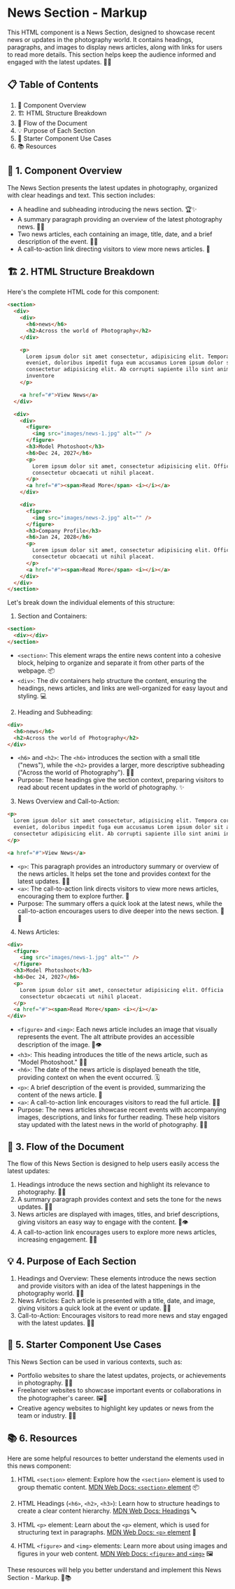 # News Section - Markup

This HTML component is a News Section, designed to showcase recent news or updates in the photography world. It contains headings, paragraphs, and images to display news articles, along with links for users to read more details. This section helps keep the audience informed and engaged with the latest updates. 📰📸

## 📋 Table of Contents

1. 🌟 Component Overview
2. 🏗️ HTML Structure Breakdown
3. 🔄 Flow of the Document
4. 💡 Purpose of Each Section
5. 🧩 Starter Component Use Cases
6. 📚 Resources

## 🌟 1. Component Overview

The News Section presents the latest updates in photography, organized with clear headings and text. This section includes:

- A headline and subheading introducing the news section. 🏆✨
- A summary paragraph providing an overview of the latest photography news. 📜📝
- Two news articles, each containing an image, title, date, and a brief description of the event. 📰📸
- A call-to-action link directing visitors to view more news articles. 🚀

## 🏗️ 2. HTML Structure Breakdown

Here's the complete HTML code for this component:

```html
<section>
  <div>
    <div>
      <h6>news</h6>
      <h2>Across the world of Photography</h2>
    </div>

    <p>
      Lorem ipsum dolor sit amet consectetur, adipisicing elit. Tempora corporis
      eveniet, doloribus impedit fuga eum accusamus Lorem ipsum dolor sit amet
      consectetur adipisicing elit. Ab corrupti sapiente illo sint animi
      inventore
    </p>

    <a href="#">View News</a>
  </div>

  <div>
    <div>
      <figure>
        <img src="images/news-1.jpg" alt="" />
      </figure>
      <h3>Model Photoshoot</h3>
      <h6>Dec 24, 2027</h6>
      <p>
        Lorem ipsum dolor sit amet, consectetur adipisicing elit. Officia
        consectetur obcaecati ut nihil placeat.
      </p>
      <a href="#"><span>Read More</span> <i></i></a>
    </div>

    <div>
      <figure>
        <img src="images/news-2.jpg" alt="" />
      </figure>
      <h3>Company Profile</h3>
      <h6>Jan 24, 2028</h6>
      <p>
        Lorem ipsum dolor sit amet, consectetur adipisicing elit. Officia
        consectetur obcaecati ut nihil placeat.
      </p>
      <a href="#"><span>Read More</span> <i></i></a>
    </div>
  </div>
</section>
```

Let's break down the individual elements of this structure:

1. Section and Containers:

```html
<section>
  <div></div>
</section>
```

- `<section>`: This element wraps the entire news content into a cohesive block, helping to organize and separate it from other parts of the webpage. 📦
- `<div>`: The div containers help structure the content, ensuring the headings, news articles, and links are well-organized for easy layout and styling. 💻

2. Heading and Subheading:

```html
<div>
  <h6>news</h6>
  <h2>Across the world of Photography</h2>
</div>
```

- `<h6>` and `<h2>`: The `<h6>` introduces the section with a small title ("news"), while the `<h2>` provides a larger, more descriptive subheading ("Across the world of Photography"). 🏅🎯
- Purpose: These headings give the section context, preparing visitors to read about recent updates in the world of photography. ✨

3. News Overview and Call-to-Action:

```html
<p>
  Lorem ipsum dolor sit amet consectetur, adipisicing elit. Tempora corporis
  eveniet, doloribus impedit fuga eum accusamus Lorem ipsum dolor sit amet
  consectetur adipisicing elit. Ab corrupti sapiente illo sint animi inventore
</p>

<a href="#">View News</a>
```

- `<p>`: This paragraph provides an introductory summary or overview of the news articles. It helps set the tone and provides context for the latest updates. 📖📝
- `<a>`: The call-to-action link directs visitors to view more news articles, encouraging them to explore further. 🚀
- Purpose: The summary offers a quick look at the latest news, while the call-to-action encourages users to dive deeper into the news section. 🌟✨

4. News Articles:

```html
<div>
  <figure>
    <img src="images/news-1.jpg" alt="" />
  </figure>
  <h3>Model Photoshoot</h3>
  <h6>Dec 24, 2027</h6>
  <p>
    Lorem ipsum dolor sit amet, consectetur adipisicing elit. Officia
    consectetur obcaecati ut nihil placeat.
  </p>
  <a href="#"><span>Read More</span> <i></i></a>
</div>
```

- `<figure>` and `<img>`: Each news article includes an image that visually represents the event. The alt attribute provides an accessible description of the image. 📸👁️
- `<h3>`: This heading introduces the title of the news article, such as "Model Photoshoot." 📰🏅
- `<h6>`: The date of the news article is displayed beneath the title, providing context on when the event occurred. 🗓️
- `<p>`: A brief description of the event is provided, summarizing the content of the news article. 📖
- `<a>`: A call-to-action link encourages visitors to read the full article. 📜✨
- Purpose: The news articles showcase recent events with accompanying images, descriptions, and links for further reading. These help visitors stay updated with the latest news in the world of photography. 📸🌟

## 🔄 3. Flow of the Document

The flow of this News Section is designed to help users easily access the latest updates:

1. Headings introduce the news section and highlight its relevance to photography. 📰🎯
2. A summary paragraph provides context and sets the tone for the news updates. 📖✨
3. News articles are displayed with images, titles, and brief descriptions, giving visitors an easy way to engage with the content. 📸👁️
4. A call-to-action link encourages users to explore more news articles, increasing engagement. 🚀📞

## 💡 4. Purpose of Each Section

1. Headings and Overview: These elements introduce the news section and provide visitors with an idea of the latest happenings in the photography world. 📜✨
2. News Articles: Each article is presented with a title, date, and image, giving visitors a quick look at the event or update. 📸📰
3. Call-to-Action: Encourages visitors to read more news and stay engaged with the latest updates. 🚀📜

## 🧩 5. Starter Component Use Cases

This News Section can be used in various contexts, such as:

- Portfolio websites to share the latest updates, projects, or achievements in photography. 📸🏅
- Freelancer websites to showcase important events or collaborations in the photographer's career. 🖼️📰
- Creative agency websites to highlight key updates or news from the team or industry. 🏢📖

## 📚 6. Resources

Here are some helpful resources to better understand the elements used in this news component:

1. HTML `<section>` element: Explore how the `<section>` element is used to group thematic content. [MDN Web Docs: `<section>` element](https://developer.mozilla.org/en-US/docs/Web/HTML/Element/section) 📦

2. HTML Headings (`<h6>`, `<h2>`, `<h3>`): Learn how to structure headings to create a clear content hierarchy. [MDN Web Docs: Headings](https://developer.mozilla.org/en-US/docs/Web/HTML/Element/Heading_Elements) 🔤

3. HTML `<p>` element: Learn about the `<p>` element, which is used for structuring text in paragraphs. [MDN Web Docs: `<p>` element](https://developer.mozilla.org/en-US/docs/Web/HTML/Element/p) 📝

4. HTML `<figure>` and `<img>` elements: Learn more about using images and figures in your web content. [MDN Web Docs: `<figure>` and `<img>`](https://developer.mozilla.org/en-US/docs/Web/HTML/Element/figure) 🖼️

These resources will help you better understand and implement this News Section - Markup. 🚀📚
